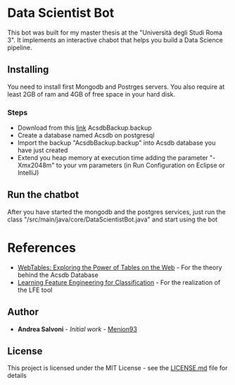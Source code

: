 # Data Scientist Bot

This bot was built for my master thesis at the "Università degli Studi Roma 3". It implements an interactive chabot that helps you build a Data Science pipeline.

## Installing

You need to install first Mongodb and Postrges servers. You also require at least 2GB of ram and 4GB of free space in your hard disk.

### Steps

* Download from this [link](https://drive.google.com/open?id=1AppPEWy0277HyNcUNZq44W-PqeVaaxIM) AcsdbBackup.backup 
* Create a database named Acsdb on postgresql
* Import the backup "AcsdbBackup.backup" into Acsdb database you have just created 
* Extend you heap memory at execution time adding the parameter "-Xmx2048m" to your vm parameters (in Run Configuration on Eclipse or IntelliJ)

## Run the chatbot
After you have started the mongodb and the postgres services, just run the class "/src/main/java/core/DataScientistBot.java" and start using the bot

# References
* [WebTables: Exploring the Power of Tables on the Web](https://homes.cs.washington.edu/~alon/files/vldb08webtables.pdf) - For the theory behind the Acsdb Database
* [Learning Feature Engineering for Classification](https://www.ijcai.org/proceedings/2017/0352.pdf) - For the realization of the LFE tool

## Author

* **Andrea Salvoni** - *Initial work* - [Menion93](https://github.com/Menion93)

## License

This project is licensed under the MIT License - see the [LICENSE.md](LICENSE.md) file for details

